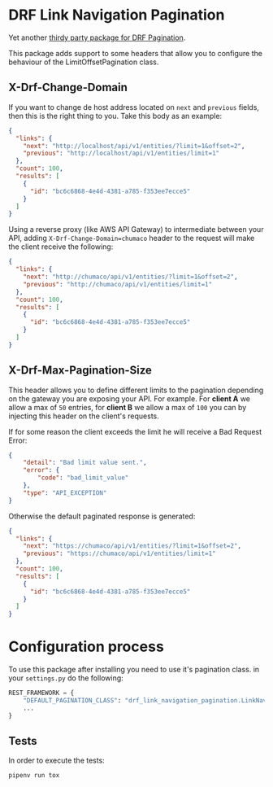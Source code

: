 # DRF Link Navigation Pagination

Yet another [thirdy party package for DRF Pagination](https://www.django-rest-framework.org/api-guide/pagination/).

This package adds support to some headers that allow you to configure the behaviour of the LimitOffsetPagination class.

## X-Drf-Change-Domain
If you want to change de host address located on `next` and `previous` fields, then this is the right thing to you. Take this body as an example:

```json
{
  "links": {
    "next": "http://localhost/api/v1/entities/?limit=1&offset=2",
    "previous": "http://localhost/api/v1/entities/limit=1"
  },
  "count": 100,
  "results": [
    {
      "id": "bc6c6868-4e4d-4381-a785-f353ee7ecce5"
    }
  ]
}
```

Using a reverse proxy (like AWS API Gateway) to intermediate between your API, adding `X-Drf-Change-Domain=chumaco` header to the request will make the client receive the following:

```json
{
  "links": {
    "next": "http://chumaco/api/v1/entities/?limit=1&offset=2",
    "previous": "http://chumaco/api/v1/entities/limit=1"
  },
  "count": 100,
  "results": [
    {
      "id": "bc6c6868-4e4d-4381-a785-f353ee7ecce5"
    }
  ]
}
```
## X-Drf-Max-Pagination-Size
This header allows you to define different limits to the pagination depending on the gateway you are exposing your API.
For example. For **client A** we allow a max of `50` entries, for **client B** we allow a max of `100` you can by injecting 
this header on the client's requests.

If for some reason the client exceeds the limit he will receive a Bad Request Error:
```json
{
    "detail": "Bad limit value sent.",
    "error": {
        "code": "bad_limit_value"
    },
    "type": "API_EXCEPTION"
}
```

Otherwise the default paginated  response is generated:
```json
{
  "links": {
    "next": "https://chumaco/api/v1/entities/?limit=1&offset=2",
    "previous": "https://chumaco/api/v1/entities/limit=1"
  },
  "count": 100,
  "results": [
    {
      "id": "bc6c6868-4e4d-4381-a785-f353ee7ecce5"
    }
  ]
}
```

# Configuration process

To use this package after installing you need to use it's pagination class. in your `settings.py` do the following:
```python
REST_FRAMEWORK = {
    "DEFAULT_PAGINATION_CLASS": "drf_link_navigation_pagination.LinkNavigationPagination",
    ...
}
```

## Tests

In order to execute the tests:

    pipenv run tox
